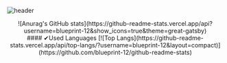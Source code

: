 ![header](https://capsule-render.vercel.app/api?type=slice&color=timeAuto&height=250&section=header&text=WonHee's%20Github&desc=🐱‍👤⭐2022&fontSize=60&fontAlign=65&rotate=16&descAlignY=15&fontAlignY=35&descAlign=65&descSize=15)


<div align="center">
![Anurag's GitHub stats](https://github-readme-stats.vercel.app/api?username=blueprint-12&show_icons=true&theme=great-gatsby)
</div>


<div align="center">
#### ✔Used Languages
[![Top Langs](https://github-readme-stats.vercel.app/api/top-langs/?username=blueprint-12&layout=compact)](https://github.com/blueprint-12/github-readme-stats)
</div>

